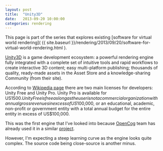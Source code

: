 ```yaml
---
layout: post
title:  "Unity3D"
date:   2013-09-20 10:00:00
categories: rendering
---
```


This page is part of the series that explores existing
[software for virtual world rendering]( {{ site.baseurl }}/rendering/2013/09/20/software-for-virtual-world-rendering.html ).

[Unity3D][u3d] is a game development ecosystem: 
a powerful rendering engine fully integrated 
with a complete set of intuitive tools and rapid workflows 
to create interactive 3D content; easy multi-platform 
publishing; thousands of quality, ready-made assets 
in the Asset Store and a knowledge-sharing Community 
(from their site).

According to [Wikipedia page](http://en.wikipedia.org/wiki/Unity_%28game_engine%29)
there are two main licenses for developers: 
Unity Free and Unity Pro.
Unity Pro is available for US$1500. 
Unity Free is free as long as the user is not a 
commercial organization with annual gross revenues 
in excess of US$100,000, or an educational, academic, 
non-profit or government entity with a total 
annual budget for the entire entity in excess of 
US$100,000.

This was the first engine that I've looked into because
[OpenCog][ocg] team has already used it in a similar
[project](https://github.com/opencog/unity3d-opencog-game).

However, I'm expecting a steep learning curve as the engine 
looks quite complex. The source code being close-source is
another minus.


[u3d]: (http://unity3d.com/)
[ocg]: (http://opencog.org/)
